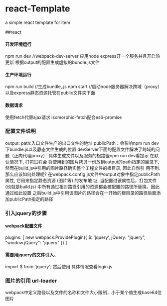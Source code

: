 # react-Template
 a simple react template for item

##react
#### 开发环境运行
npm run dev  //webpack-dev-server 应用node express开一个服务并且开启热更新 根据output的配置生成虚拟的bundle.js文件
#### 生产环境运行
npm run build //生成bundle,.js
npm start       //启动node服务器解决跨域（proxy）以及express静态资源托管在public文件夹下面
#### 数据请求
使用fetch代替ajax请求
isomorphic-fetch配合es6-promise

### 配置文件说明
output:
path:入口文件生产的出口文件的地址
publicPath：会影响npm run dev下bundle.js以及静态文件生成的位置
devServer下面的配置文件解决了跨域的问题（正向代理proxy）
具体生成文件以及服务的根路径npm run dev看提示
在默认情况下, 打包过程会
将使用到的图片拷贝一份放到output的path指定的目录下, 然而在build.js中引用的图片路径确实整个工程文件的根目录, 因此自然引
用不到. 那么应该如何处理呢? 在webpack.config.js文件中output对象中指定publicPath属性, 它用来指定静态资源 (图片等) 的发布地
址, 当配置过该属性后，打包文件 (也就是build.js) 中所有通过相对路径引用的资源都会被配置的路径所替换。因此通过如此设置
之后build.js中引用该图片的路径会在一开始的根目录的路径后面添加publicPath指定的路径

### 引入jquery的步骤
 #### webpack配置文件
 plugins: [
new webpack.ProvidePlugin({
$: 'jquery',
jQuery: "jquery",
"window.jQuery": "jquery"
    })
 ]
 #### 需要用jquery的文件引入、
 import $ from 'jquery';
然后使用
具体情况查看login.js

### 图片的引用 url-loader
webpack中定义路径以及文件的名称和文件大小限制，小于某个值生成base64位图片
